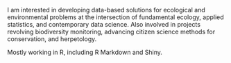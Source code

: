 I am interested in developing data-based solutions for ecological and environmental problems at the intersection of fundamental ecology, applied statistics, and contemporary data science.
Also involved in projects revolving biodiversity monitoring, advancing citizen science methods for conservation, and herpetology.

Mostly working in R, including R Markdown and Shiny. 

